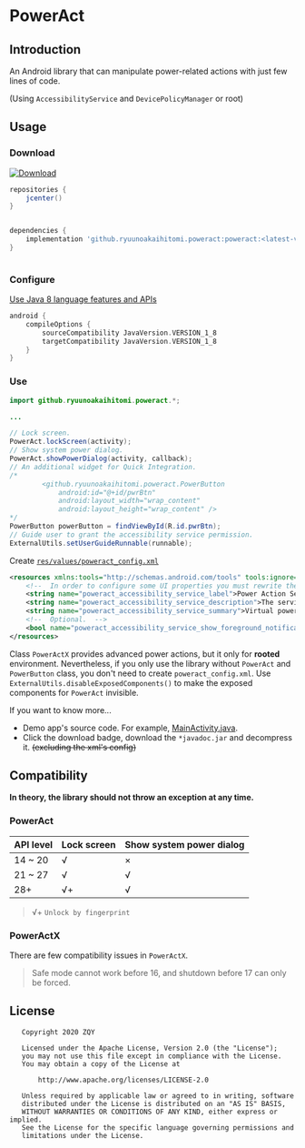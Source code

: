 # PowerAct

## Introduction

An Android library that can manipulate power-related actions with just few lines of code.

(Using `AccessibilityService` and `DevicePolicyManager` or root)

## Usage

### Download

[ ![Download](https://api.bintray.com/packages/ryuunoakaihitomi/maven/poweract/images/download.svg) ](https://bintray.com/ryuunoakaihitomi/maven/poweract/_latestVersion)

```groovy
repositories {
    jcenter()
}


dependencies {
    implementation 'github.ryuunoakaihitomi.poweract:poweract:<latest-version>'
}
    
```

### Configure

[Use Java 8 language features and APIs](https://developer.android.com/studio/write/java8-support)

```groovy
android {
    compileOptions {
        sourceCompatibility JavaVersion.VERSION_1_8
        targetCompatibility JavaVersion.VERSION_1_8
    }
}
```

### Use

```java
import github.ryuunoakaihitomi.poweract.*;

...

// Lock screen.
PowerAct.lockScreen(activity);
// Show system power dialog.
PowerAct.showPowerDialog(activity, callback);
// An additional widget for Quick Integration.
/*
        <github.ryuunoakaihitomi.poweract.PowerButton
            android:id="@+id/pwrBtn"
            android:layout_width="wrap_content"
            android:layout_height="wrap_content" />
*/
PowerButton powerButton = findViewById(R.id.pwrBtn);
// Guide user to grant the accessibility service permission.
ExternalUtils.setUserGuideRunnable(runnable);
```

Create [`res/values/poweract_config.xml`](library/src/main/res/values/public.xml)

```xml
<resources xmlns:tools="http://schemas.android.com/tools" tools:ignore="UnusedResources">
    <!--  In order to configure some UI properties you must rewrite the res of the library.  -->
    <string name="poweract_accessibility_service_label">Power Action Service</string>
    <string name="poweract_accessibility_service_description">The service is used to perform some power action without reaching the actual power button on the side of the phone. It will never collect any user data.</string>
    <string name="poweract_accessibility_service_summary">Virtual power key accessibility service.</string>
    <!--  Optional.  -->
    <bool name="poweract_accessibility_service_show_foreground_notification">true</bool>
</resources>
```

Class `PowerActX` provides advanced power actions, but it only for **rooted** environment.
Nevertheless, if you only use the library without `PowerAct` and `PowerButton` class, you don't need to create `poweract_config.xml`.
Use `ExternalUtils.disableExposedComponents()` to make the exposed components for `PowerAct` invisible.

If you want to know more...
* Demo app's source code. For example, [MainActivity.java](app/src/main/java/demo/power_act/MainActivity.java).
* Click the download badge, download the `*javadoc.jar` and decompress it. ~~(excluding the xml's config)~~

## Compatibility

**In theory, the library should not throw an exception at any time.**

### PowerAct

API level|Lock screen|Show system power dialog
:-|-|-
14 ~ 20 |√|×
21 ~ 27 |√|√
28+|√+|√

> √+ `Unlock by fingerprint`

### PowerActX

There are few compatibility issues in `PowerActX`. 

> Safe mode cannot work before 16,
> and shutdown before 17 can only be forced.

## License

```text
   Copyright 2020 ZQY

   Licensed under the Apache License, Version 2.0 (the "License");
   you may not use this file except in compliance with the License.
   You may obtain a copy of the License at

       http://www.apache.org/licenses/LICENSE-2.0

   Unless required by applicable law or agreed to in writing, software
   distributed under the License is distributed on an "AS IS" BASIS,
   WITHOUT WARRANTIES OR CONDITIONS OF ANY KIND, either express or implied.
   See the License for the specific language governing permissions and
   limitations under the License.
```